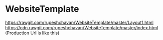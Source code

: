 # WebsiteTemplate
https://rawgit.com/rupeshchavan/WebsiteTemplate/master/Layout1.html
https://cdn.rawgit.com/rupeshchavan/WebsiteTemplate/master/index.html (Production Url is like this)
